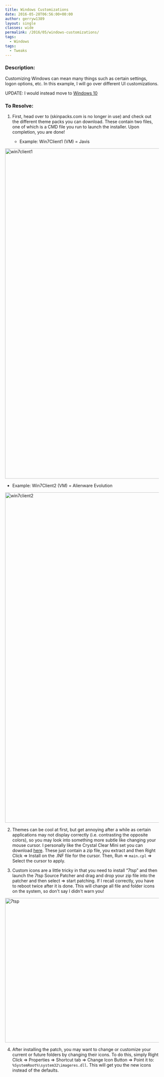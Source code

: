 ```yaml
---
title: Windows Customizations
date: 2016-05-28T06:56:00+00:00
author: gerryw1389
layout: single
classes: wide
permalink: /2016/05/windows-customizations/
tags:
  - Windows
tags:
  - Tweaks
---
```

<!--more-->

### Description:

Customizing Windows can mean many things such as certain settings, logon options, etc. In this example, I will go over different UI customizations.

UPDATE: I would instead move to [Windows 10](https://www.deviantart.com/customization/skins/windows/win10/popular-all-time/)

### To Resolve:

1. First, head over to (skinpacks.com is no longer in use) and check out the different theme packs you can download. These contain two files, one of which is a CMD file you run to launch the installer. Upon completion, you are done!

   - Example: Win7Client1 (VM) = Javis

  <img class="alignnone size-full wp-image-631" src="https://automationadmin.com/assets/images/uploads/2016/09/win7client1.jpg" alt="win7client1" width="1920" height="1079" srcset="https://automationadmin.com/assets/images/uploads/2016/09/win7client1.jpg 1920w, https://automationadmin.com/assets/images/uploads/2016/09/win7client1-300x169.jpg 300w, https://automationadmin.com/assets/images/uploads/2016/09/win7client1-768x432.jpg 768w, https://automationadmin.com/assets/images/uploads/2016/09/win7client1-1024x575.jpg 1024w" sizes="(max-width: 1920px) 100vw, 1920px" />

   - Example: Win7Client2 (VM) = Alienware Evolution

  <img class="alignnone size-full wp-image-632" src="https://automationadmin.com/assets/images/uploads/2016/09/win7client2.jpg" alt="win7client2" width="1916" height="1079" srcset="https://automationadmin.com/assets/images/uploads/2016/09/win7client2.jpg 1916w, https://automationadmin.com/assets/images/uploads/2016/09/win7client2-300x169.jpg 300w, https://automationadmin.com/assets/images/uploads/2016/09/win7client2-768x433.jpg 768w, https://automationadmin.com/assets/images/uploads/2016/09/win7client2-1024x577.jpg 1024w" sizes="(max-width: 1916px) 100vw, 1916px" />

2. Themes can be cool at first, but get annoying after a while as certain applications may not display correctly (i.e. contrasting the opposite colors), so you may look into something more subtle like changing your mouse cursor. I personally like the Crystal Clear Mini set you can download [here](http://theblueguy07.deviantart.com/art/Crystal-Clear-v3-1-298678459). These just contain a zip file, you extract and then Right Click => Install on the .INF file for the cursor. Then, Run => `main.cpl` => Select the cursor to apply.

3. Custom icons are a little tricky in that you need to install &#8220;7tsp&#8221; and then launch the 7tsp Source Patcher and drag and drop your zip file into the patcher and then select => start patching. If I recall correctly, you have to reboot twice after it is done. This will change all file and folder icons on the system, so don't say I didn't warn you!

  <img class="alignnone size-full wp-image-621" src="https://automationadmin.com/assets/images/uploads/2016/09/7tsp.jpg" alt="7tsp" width="568" height="472" srcset="https://automationadmin.com/assets/images/uploads/2016/09/7tsp.jpg 568w, https://automationadmin.com/assets/images/uploads/2016/09/7tsp-300x249.jpg 300w" sizes="(max-width: 568px) 100vw, 568px" />

4. After installing the patch, you may want to change or customize your current or future folders by changing their icons. To do this, simply Right Click => Properties => Shortcut tab => Change Icon Button => Point it to: `%SystemRoot%\system32\imageres.dll`. This will get you the new icons instead of the defaults.